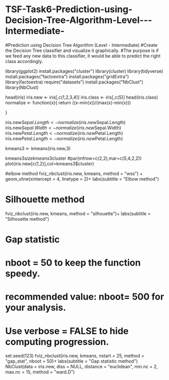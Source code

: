 # TSF-Task6-Prediction-using-Decision-Tree-Algorithm-Level---Intermediate-
#Prediction using Decision Tree Algorithm (Level - Intermediate)
#Create the Decision Tree classifier and visualize it graphically.
#The purpose is if we feed any new data to this classifier, it would be able to predict the right class accordingly.

library(ggplot2)
install.packages("cluster")
library(cluster)
library(tidyverse)
install.packages("factoextra")
install.packages("gridExtra")
library(factoextra)
require("datasets")
install.packages("NbClust")
library(NbClust)

head(iris)
iris.new <- iris[,c(1,2,3,4)]
iris.class <- iris[,c(5)]
head(iris.class)
normalize <- function(x){
  return ((x-min(x))/(max(x)-min(x)))
  
}

iris.new$Sepal.Length <- normalize(iris.new$Sepal.Length)
iris.new$Sepal.Width <- normalize(iris.new$Sepal.Width)
iris.new$Petal.Length <- normalize(iris.new$Petal.Length)
iris.new$Petal.Length <- normalize(iris.new$Petal.Length)

kmeans3 <- kmeans(iris.new,3)

kmeans3$size
kmeans3$cluster
#par(mfrow=c(2,2),mar=c(5,4,2,2))
plot(iris.new[c(1,2)],col=kmeans3$cluster)

#elbow method
fviz_nbclust(iris.new, kmeans, method = "wss") +
  geom_vline(xintercept = 4, linetype = 2)+
  labs(subtitle = "Elbow method")

# Silhouette method
fviz_nbclust(iris.new, kmeans, method = "silhouette")+
  labs(subtitle = "Silhouette method")

# Gap statistic
# nboot = 50 to keep the function speedy. 
# recommended value: nboot= 500 for your analysis.
# Use verbose = FALSE to hide computing progression.
set.seed(123)
fviz_nbclust(iris.new, kmeans, nstart = 25,  method = "gap_stat", nboot = 50)+
  labs(subtitle = "Gap statistic method")
NbClust(data = iris.new, diss = NULL, distance = "euclidean",
        min.nc = 2, max.nc = 15, method = "ward.D")
